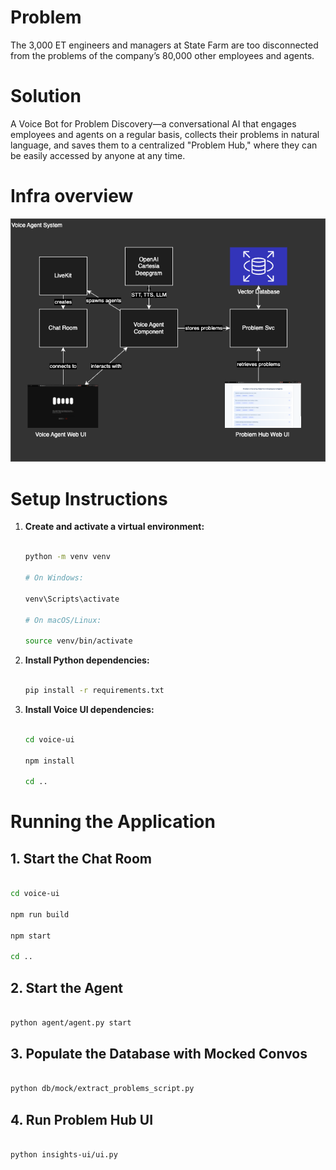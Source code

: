 # Problem

The 3,000 ET engineers and managers at State Farm are too disconnected from the problems of the company’s 80,000 other employees and agents. 

# Solution 

A Voice Bot for Problem Discovery—a conversational AI that engages employees and agents on a regular basis, collects their problems in natural language, and saves them to a centralized "Problem Hub," where they can be easily accessed by anyone at any time.

# Infra overview 

![Diagram](diagram.png)

# Setup Instructions 

1. **Create and activate a virtual environment:**

    ```bash

    python -m venv venv

    # On Windows:

    venv\Scripts\activate

    # On macOS/Linux:

    source venv/bin/activate

    ```

2. **Install Python dependencies:**

    ```bash

    pip install -r requirements.txt

    ```

3. **Install Voice UI dependencies:**

    ```bash

    cd voice-ui

    npm install

    cd ..

    ```

# Running the Application

## 1. Start the Chat Room

```bash

cd voice-ui

npm run build

npm start

cd ..

``` 

## 2. Start the Agent

```bash

python agent/agent.py start

```

## 3. Populate the Database with Mocked Convos

```bash

python db/mock/extract_problems_script.py

```

## 4. Run Problem Hub UI

 ```bash

python insights-ui/ui.py

```